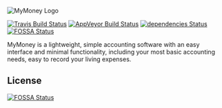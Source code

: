 ![MyMoney Logo](https://cdn.edisonlee55.com/resources/mymoney/images/mymoney_467x181.jpg)

[![Travis Build Status](https://travis-ci.org/edisonlee55/MyMoney.svg?branch=dev)](https://travis-ci.org/edisonlee55/MyMoney)
[![AppVeyor Build Status](https://ci.appveyor.com/api/projects/status/naty8d8adngm1atn/branch/dev?svg=true)](https://ci.appveyor.com/project/edisonlee55/mymoney/branch/dev)
[![dependencies Status](https://david-dm.org/edisonlee55/MyMoney/status.svg)](https://david-dm.org/edisonlee55/MyMoney)
[![FOSSA Status](https://app.fossa.io/api/projects/git%2Bgithub.com%2Fedisonlee55%2FMyMoney.svg?type=shield)](https://app.fossa.io/projects/git%2Bgithub.com%2Fedisonlee55%2FMyMoney?ref=badge_shield)

MyMoney is a lightweight, simple accounting software with an easy interface and minimal functionality, including your most basic accounting needs, easy to record your living expenses.


## License
[![FOSSA Status](https://app.fossa.io/api/projects/git%2Bgithub.com%2Fedisonlee55%2FMyMoney.svg?type=large)](https://app.fossa.io/projects/git%2Bgithub.com%2Fedisonlee55%2FMyMoney?ref=badge_large)
